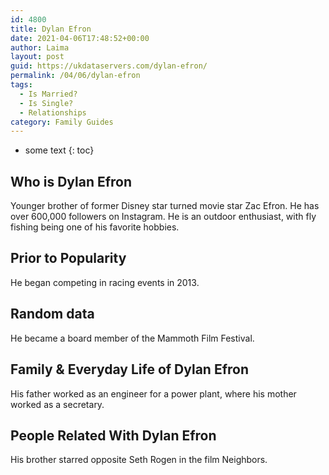 ```yaml
---
id: 4800
title: Dylan Efron
date: 2021-04-06T17:48:52+00:00
author: Laima
layout: post
guid: https://ukdataservers.com/dylan-efron/
permalink: /04/06/dylan-efron
tags:
  - Is Married?
  - Is Single?
  - Relationships
category: Family Guides
---
```


* some text
{: toc}


## Who is Dylan Efron
                  
                  
                  
Younger brother of former Disney star turned movie star Zac Efron. He has over 600,000 followers on Instagram. He is an outdoor enthusiast, with fly fishing being one of his favorite hobbies. 
                  
              
            
              
            
                
                
                
## Prior to Popularity
                  
                  
                  
He began competing in racing events in 2013. 
                  
              
            
              
            
                
                
                
## Random data
                  
                  
                  
He became a board member of the Mammoth Film Festival. 
                  
              
            
              
            
                
                
                
## Family & Everyday Life of Dylan Efron
                  
                  
                  
His father worked as an engineer for a power plant, where his mother worked as a secretary. 
                  
              
            
              
            
                
                
                
## People Related With Dylan Efron
                  
                  
                  
His brother starred opposite Seth Rogen in the film Neighbors.
                  
              
            
              
            
                
              
            
              
              
            
            
              
            
          
          
          